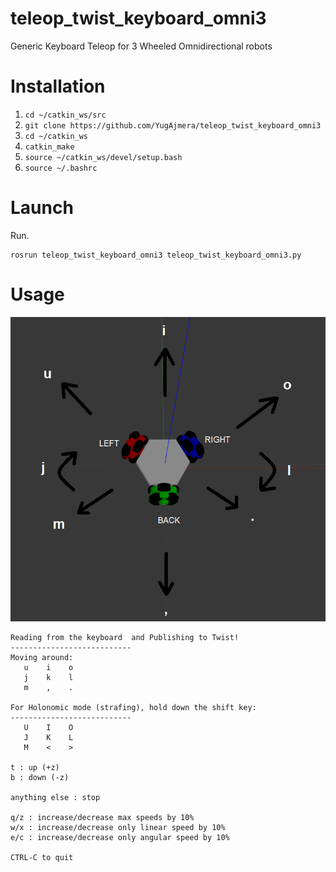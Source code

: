 # teleop_twist_keyboard_omni3
Generic Keyboard Teleop for 3 Wheeled Omnidirectional robots

# Installation
1. `cd ~/catkin_ws/src`
2. `git clone https://github.com/YugAjmera/teleop_twist_keyboard_omni3`
3. `cd ~/catkin_ws`
4. `catkin_make`
5. `source ~/catkin_ws/devel/setup.bash`
6. `source ~/.bashrc`

# Launch
Run.
```
rosrun teleop_twist_keyboard_omni3 teleop_twist_keyboard_omni3.py 
```

# Usage
![](instr.png)

```
Reading from the keyboard  and Publishing to Twist!
---------------------------
Moving around:
   u    i    o
   j    k    l
   m    ,    .

For Holonomic mode (strafing), hold down the shift key:
---------------------------
   U    I    O
   J    K    L
   M    <    >

t : up (+z)
b : down (-z)

anything else : stop

q/z : increase/decrease max speeds by 10%
w/x : increase/decrease only linear speed by 10%
e/c : increase/decrease only angular speed by 10%

CTRL-C to quit
```

